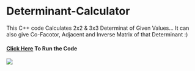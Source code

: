 # Determinant-Calculator

This C++ code Calculates 2x2 &amp; 3x3 Determinat of Given Values... It can also give Co-Facotor, Adjacent and Inverse Matrix of that Determinant :)
#### <a href="https://onlinegdb.com/i00_Ej5Y1" target="_blank">Click Here</a> To Run the Code

[![](https://static0.gamerantimages.com/wordpress/wp-content/uploads/2021/12/the-matrix-awakens-revolutions-resurrections-movie-game-unreal-engine.jpg)](https://static0.gamerantimages.com/wordpress/wp-content/uploads/2021/12/the-matrix-awakens-revolutions-resurrections-movie-game-unreal-engine.jpg)

